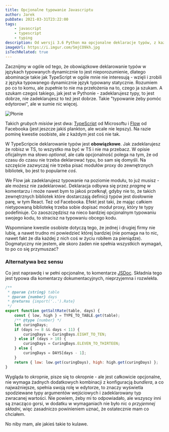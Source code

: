 ```yaml
---
title: Opcjonalne typowanie Javascriptu
author: Jarek
pubDate: 2021-03-31T23:22:00
tags:
    - javascript
    - typescript
    - typing
description: Od wersji 3.6 Python ma opcjonalne deklaracje typów, z każdą wersją coraz lepsze. A co tam panie z Javascriptem?
imageUrl: https://i.imgur.com/SmjCO9kh.jpg
isTechRelated: true
---
```


Zacznijmy w ogóle od tego, że obowiązkowe deklarowanie typów w językach typowanych dynamicznie to jest nieporozumienie, dlatego abominacje takie jak TypeScript w ogóle mnie nie interesują - wzięli i zrobili z języka typowanego dynamicznie język typowany statycznie. Rozumiem po co to komu, ale zupełnie to nie ma przełożenia na to, czego ja szukam. A szukam czegoś takiego, jak jest w Pythonie - zadeklarujesz typy, to jest dobrze, nie zadeklarujesz to też jest dobrze. Takie "typowanie żeby pomóc edytorowi", ale w sumie nic więcej.

![Płonie](https://i.imgur.com/SmjCO9kh.jpg)

Takich _grubych misiów_ jest dwa: [TypeScript](https://www.typescriptlang.org/) od Microsoftu i [Flow](https://flow.org/en/) od Facebooka (jest jeszcze jakiś plankton, ale wcale nie lepszy). Na razie pominę kwestie osobiste, ale z każdym jest coś nie tak.

W TypeScripcie deklarowanie typów jest **obowiązkowe**. Jak zadeklarujesz że robisz w TS, to wszystko ma być w TS i nie ma przebacz. W opisie oficjalnym ma słowo _optional_, ale cała opcjonalność polega na tym, że od czasu do czasu nie trzeba deklarować typu, bo sam się domyśli. Na szczęście zazwyczaj nie trzeba pisać modułów proxy do zewnętrznych bibliotek, bo jest to popularne _coś_.

We Flow jak zadeklarujesz typowanie na poziomie modułu, to już musisz - ale możesz nie zadeklarować. Deklaracja odbywa się przez _pragmę_ w komentarzu i może nawet bym to jakoś przełknął, gdyby nie to, że takich zewnętrznych bibliotek które dostarczają definicji typów jest dosłownie parę, w tym React. Też od Facebooka. Efekt jest taki, że mając całkiem nietypowaną bibliotekę trzeba sobie dopisać moduł proxy, który te typy podefiniuje. Co zaoszczędzisz na nieco bardziej opcjonalnym typowaniu swojego kodu, to stracisz na typowaniu obcego kodu.

Wspomniane kwestie osobiste dotyczą tego, że jednej i drugiej firmy nie lubię, a nawet trudno mi powiedzieć której bardziej (nie pomaga na to nic, nawet fakt że dla każdej z nich coś w życiu robiłem za pieniądze). Dogmatyczny nie jestem, ale skoro żaden nie spełnia wszystkich wymagań, to po co się przymuszać?

### Alternatywa bez sensu

Co jest naprawdę i w pełni opcjonalne, to komentarze [JSDoc](https://jsdoc.app/). Składnia tego jest typowa dla komentarzy dokumentacyjnych, nieprzyjemna i rozwlekła.

```javascript
/**
 * @param {string} table
 * @param {number} days
 * @returns {import('..').Rate}
 */
export function getSaltRate(table, days) {
    const { low, high } = TYPE_TO_TABLE.get(table);
    /** @type {number} */
    let curingDays;
    if (days >= 8 && days < 11) {
        curingDays = CuringDays.EIGHT_TO_TEN;
    } else if (days > 10) {
        curingDays = CuringDays.ELEVEN_TO_THIRTEEN;
    } else {
        curingDays = DAYS[days - 1];
    }
    return { low: low.get(curingDays), high: high.get(curingDays) };
}
```

Wygląda to okropnie, pisze się to okropnie - ale jest całkowicie opcjonalne, nie wymaga żadnych dodatkowych kombinacji z konfiguracją _bundlera_, a co najważniejsze, spełnia swoją rolę w edytorze, to znaczy wyświetla spodziewane typy argumentów wejściowych i zadeklarowany typ zwracanej wartości. Nie powiem, żeby mi to odpowiadało, ale wszyscy inni są znacząco gorsi, w dodatku w wymaganiach nie było nic o _przyjemnej składni_, więc zasadniczo powinieniem uznać, że ostatecznie mam co chciałem.

No niby mam, ale jakieś takie to kulawe.
